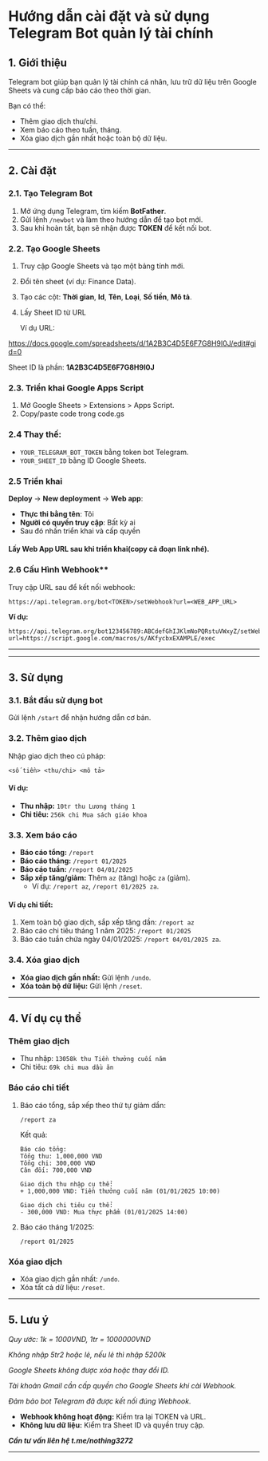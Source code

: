 # Hướng dẫn cài đặt và sử dụng Telegram Bot quản lý tài chính

## 1. Giới thiệu

Telegram bot giúp bạn quản lý tài chính cá nhân, lưu trữ dữ liệu trên Google Sheets và cung cấp báo cáo theo thời gian.

Bạn có thể:

- Thêm giao dịch thu/chi.
- Xem báo cáo theo tuần, tháng.
- Xóa giao dịch gần nhất hoặc toàn bộ dữ liệu.

---

## 2. Cài đặt

### 2.1. Tạo Telegram Bot

1. Mở ứng dụng Telegram, tìm kiếm **BotFather**.
2. Gửi lệnh `/newbot` và làm theo hướng dẫn để tạo bot mới.
3. Sau khi hoàn tất, bạn sẽ nhận được **TOKEN** để kết nối bot.

### 2.2. Tạo Google Sheets

1. Truy cập Google Sheets và tạo một bảng tính mới.
2. Đổi tên sheet (ví dụ: Finance Data).
3. Tạo các cột: **Thời gian**, **Id**, **Tên**, **Loại**, **Số tiền**, **Mô tả**.
4. Lấy Sheet ID từ URL

   Ví dụ URL:

https://docs.google.com/spreadsheets/d/1A2B3C4D5E6F7G8H9I0J/edit#gid=0

Sheet ID là phần: **1A2B3C4D5E6F7G8H9I0J**

### 2.3. Triển khai Google Apps Script

1. Mở Google Sheets > Extensions > Apps Script.
2. Copy/paste code trong code.gs

### 2.4 Thay thế:

- `YOUR_TELEGRAM_BOT_TOKEN` bằng token bot Telegram.
- `YOUR_SHEET_ID` bằng ID Google Sheets.

### 2.5 Triển khai

**Deploy** → **New deployment** → **Web app**:

- **Thực thi bằng tên**: Tôi
- **Người có quyền truy cập**: Bất kỳ ai
- Sau đó nhấn triển khai và cấp quyền

#### Lấy **Web App URL** sau khi triển khai(copy cả đoạn link nhé).

### 2.6 Cấu Hình Webhook\*\*

Truy cập URL sau để kết nối webhook:

```
https://api.telegram.org/bot<TOKEN>/setWebhook?url=<WEB_APP_URL>
```

**Ví dụ:**

```
https://api.telegram.org/bot123456789:ABCdefGhIJKlmNoPQRstuVWxyZ/setWebhook?url=https://script.google.com/macros/s/AKfycbxEXAMPLE/exec
```

---

---

## 3. Sử dụng

### 3.1. Bắt đầu sử dụng bot

Gửi lệnh `/start` để nhận hướng dẫn cơ bản.

### 3.2. Thêm giao dịch

Nhập giao dịch theo cú pháp:

```
<số tiền> <thu/chi> <mô tả>
```

#### Ví dụ:

- **Thu nhập:** `10tr thu Lương tháng 1`
- **Chi tiêu:** `256k chi Mua sách giáo khoa`

### 3.3. Xem báo cáo

- **Báo cáo tổng:** `/report`
- **Báo cáo tháng:** `/report 01/2025`
- **Báo cáo tuần:** `/report 04/01/2025`
- **Sắp xếp tăng/giảm:** Thêm `az` (tăng) hoặc `za` (giảm).
  - Ví dụ: `/report az`, `/report 01/2025 za`.

#### Ví dụ chi tiết:

1. Xem toàn bộ giao dịch, sắp xếp tăng dần: `/report az`
2. Báo cáo chi tiêu tháng 1 năm 2025: `/report 01/2025`
3. Báo cáo tuần chứa ngày 04/01/2025: `/report 04/01/2025 za`.

### 3.4. Xóa giao dịch

- **Xóa giao dịch gần nhất:** Gửi lệnh `/undo`.
- **Xóa toàn bộ dữ liệu:** Gửi lệnh `/reset`.

---

## 4. Ví dụ cụ thể

### Thêm giao dịch

- Thu nhập: `13058k thu Tiền thưởng cuối năm`
- Chi tiêu: `69k chi mua dầu ăn`

### Báo cáo chi tiết

1. Báo cáo tổng, sắp xếp theo thứ tự giảm dần:

   ```
   /report za
   ```

   Kết quả:

   ```
   Báo cáo tổng:
   Tổng thu: 1,000,000 VND
   Tổng chi: 300,000 VND
   Cân đối: 700,000 VND

   Giao dịch thu nhập cụ thể:
   + 1,000,000 VND: Tiền thưởng cuối năm (01/01/2025 10:00)

   Giao dịch chi tiêu cụ thể:
   - 300,000 VND: Mua thực phẩm (01/01/2025 14:00)
   ```

2. Báo cáo tháng 1/2025:
   ```
   /report 01/2025
   ```

### Xóa giao dịch

- Xóa giao dịch gần nhất: `/undo`.
- Xóa tất cả dữ liệu: `/reset`.

---

## 5. Lưu ý

_Quy ước: 1k = 1000VND, 1tr = 1000000VND_

_Không nhập 5tr2 hoặc lẻ, nếu lẻ thì nhập 5200k_

_Google Sheets không được xóa hoặc thay đổi ID._

_Tài khoản Gmail cần cấp quyền cho Google Sheets khi cài Webhook._

_Đảm bảo bot Telegram đã được kết nối đúng Webhook._

- **Webhook không hoạt động:** Kiểm tra lại TOKEN và URL.
- **Không lưu dữ liệu:** Kiểm tra Sheet ID và quyền truy cập.

**_Cần tư vấn liên hệ t.me/nothing3272_**

---
